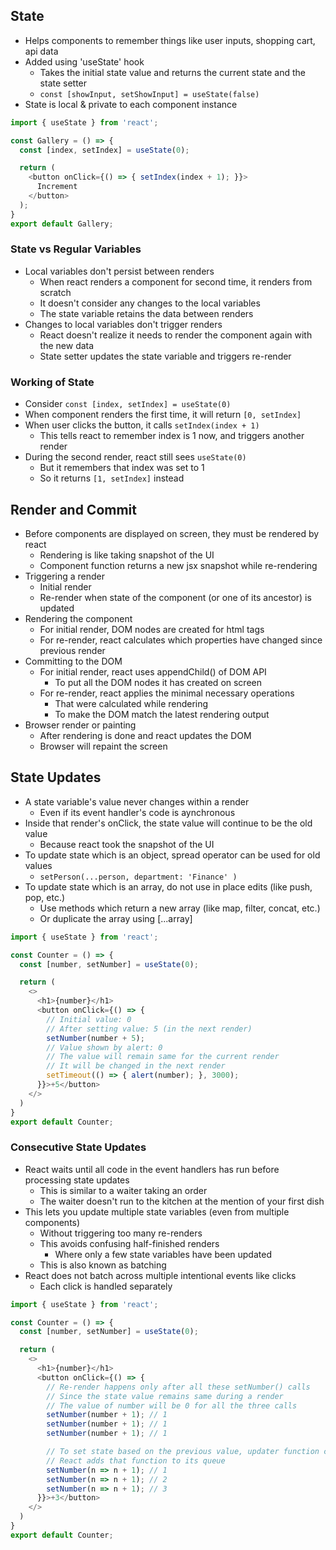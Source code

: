 ## State
- Helps components to remember things like user inputs, shopping cart, api data
- Added using 'useState' hook
  - Takes the initial state value and returns the current state and the state setter
  - `const [showInput, setShowInput] = useState(false)`
- State is local & private to each component instance

```js
import { useState } from 'react';

const Gallery = () => {
  const [index, setIndex] = useState(0);

  return (
    <button onClick={() => { setIndex(index + 1); }}>
      Increment
    </button>
  );
}
export default Gallery;
```

### State vs Regular Variables
- Local variables don't persist between renders
  - When react renders a component for second time, it renders from scratch
  - It doesn't consider any changes to the local variables
  - The state variable retains the data between renders
- Changes to local variables don't trigger renders
  - React doesn't realize it needs to render the component again with the new data
  - State setter updates the state variable and triggers re-render

### Working of State
- Consider `const [index, setIndex] = useState(0)`
- When component renders the first time, it will return `[0, setIndex]`
- When user clicks the button, it calls `setIndex(index + 1)`
  - This tells react to remember index is 1 now, and triggers another render
- During the second render, react still sees `useState(0)`
  - But it remembers that index was set to 1
  - So it returns `[1, setIndex]` instead

## Render and Commit
- Before components are displayed on screen, they must be rendered by react
  - Rendering is like taking snapshot of the UI
  - Component function returns a new jsx snapshot while re-rendering
- Triggering a render
  - Initial render
  - Re-render when state of the component (or one of its ancestor) is updated
- Rendering the component
  - For initial render, DOM nodes are created for html tags
  - For re-render, react calculates which properties have changed since previous render
- Committing to the DOM
  - For initial render, react uses appendChild() of DOM API
    - To put all the DOM nodes it has created on screen
  - For re-render, react applies the minimal necessary operations
    - That were calculated while rendering
    - To make the DOM match the latest rendering output
- Browser render or painting
  - After rendering is done and react updates the DOM
  - Browser will repaint the screen

## State Updates
- A state variable's value never changes within a render
  - Even if its event handler's code is aynchronous
- Inside that render's onClick, the state value will continue to be the old value
  - Because react took the snapshot of the UI
- To update state which is an object, spread operator can be used for old values
  - `setPerson(...person, department: 'Finance' )`
- To update state which is an array, do not use in place edits (like push, pop, etc.)
  - Use methods which return a new array (like map, filter, concat, etc.)
  - Or duplicate the array using [...array]

```js
import { useState } from 'react';

const Counter = () => {
  const [number, setNumber] = useState(0);

  return (
    <>
      <h1>{number}</h1>
      <button onClick={() => {
        // Initial value: 0
        // After setting value: 5 (in the next render)
        setNumber(number + 5);
        // Value shown by alert: 0
        // The value will remain same for the current render
        // It will be changed in the next render
        setTimeout(() => { alert(number); }, 3000);
      }}>+5</button>
    </>
  )
}
export default Counter;
```

### Consecutive State Updates
- React waits until all code in the event handlers has run before processing state updates
  - This is similar to a waiter taking an order
  - The waiter doesn't run to the kitchen at the mention of your first dish
- This lets you update multiple state variables (even from multiple components)
  - Without triggering too many re-renders
  - This avoids confusing half-finished renders
    - Where only a few state variables have been updated
  - This is also known as batching
- React does not batch across multiple intentional events like clicks
  - Each click is handled separately

```js
import { useState } from 'react';

const Counter = () => {
  const [number, setNumber] = useState(0);

  return (
    <>
      <h1>{number}</h1>
      <button onClick={() => {
        // Re-render happens only after all these setNumber() calls
        // Since the state value remains same during a render
        // The value of number will be 0 for all the three calls
        setNumber(number + 1); // 1
        setNumber(number + 1); // 1
        setNumber(number + 1); // 1

        // To set state based on the previous value, updater function can be used
        // React adds that function to its queue
        setNumber(n => n + 1); // 1
        setNumber(n => n + 1); // 2
        setNumber(n => n + 1); // 3
      }}>+3</button>
    </>
  )
}
export default Counter;
```

